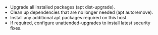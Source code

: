 * Upgrade all installed packages (apt dist-upgrade).
* Clean up dependencies that are no longer needed (apt autoremove).
* Install any additional apt packages required on this host.
* If required, configure unattended-upgrades to install latest security fixes.
